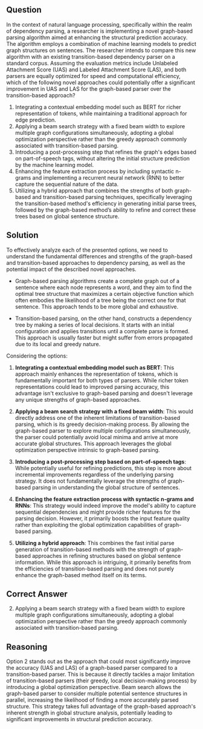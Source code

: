 ## Question
In the context of natural language processing, specifically within the realm of dependency parsing, a researcher is implementing a novel graph-based parsing algorithm aimed at enhancing the structural prediction accuracy. The algorithm employs a combination of machine learning models to predict graph structures on sentences. The researcher intends to compare this new algorithm with an existing transition-based dependency parser on a standard corpus. Assuming the evaluation metrics include Unlabeled Attachment Score (UAS) and Labeled Attachment Score (LAS), and both parsers are equally optimized for speed and computational efficiency, which of the following novel approaches could potentially offer a significant improvement in UAS and LAS for the graph-based parser over the transition-based approach?

1. Integrating a contextual embedding model such as BERT for richer representation of tokens, while maintaining a traditional approach for edge prediction.
2. Applying a beam search strategy with a fixed beam width to explore multiple graph configurations simultaneously, adopting a global optimization perspective rather than the greedy approach commonly associated with transition-based parsing.
3. Introducing a post-processing step that refines the graph's edges based on part-of-speech tags, without altering the initial structure prediction by the machine learning model.
4. Enhancing the feature extraction process by including syntactic n-grams and implementing a recurrent neural network (RNN) to better capture the sequential nature of the data.
5. Utilizing a hybrid approach that combines the strengths of both graph-based and transition-based parsing techniques, specifically leveraging the transition-based method's efficiency in generating initial parse trees, followed by the graph-based method’s ability to refine and correct these trees based on global sentence structure.

## Solution
To effectively analyze each of the presented options, we need to understand the fundamental differences and strengths of the graph-based and transition-based approaches to dependency parsing, as well as the potential impact of the described novel approaches.

- Graph-based parsing algorithms create a complete graph out of a sentence where each node represents a word, and they aim to find the optimal tree structure that maximizes a certain objective function which often embodies the likelihood of a tree being the correct one for that sentence. This approach tends to be more global and exhaustive.

- Transition-based parsing, on the other hand, constructs a dependency tree by making a series of local decisions. It starts with an initial configuration and applies transitions until a complete parse is formed. This approach is usually faster but might suffer from errors propagated due to its local and greedy nature.

Considering the options:

1. **Integrating a contextual embedding model such as BERT**: This approach mainly enhances the representation of tokens, which is fundamentally important for both types of parsers. While richer token representations could lead to improved parsing accuracy, this advantage isn't exclusive to graph-based parsing and doesn't leverage any unique strengths of graph-based approaches.

2. **Applying a beam search strategy with a fixed beam width**: This would directly address one of the inherent limitations of transition-based parsing, which is its greedy decision-making process. By allowing the graph-based parser to explore multiple configurations simultaneously, the parser could potentially avoid local minima and arrive at more accurate global structures. This approach leverages the global optimization perspective intrinsic to graph-based parsing.

3. **Introducing a post-processing step based on part-of-speech tags**: While potentially useful for refining predictions, this step is more about incremental improvements regardless of the underlying parsing strategy. It does not fundamentally leverage the strengths of graph-based parsing in understanding the global structure of sentences.

4. **Enhancing the feature extraction process with syntactic n-grams and RNNs**: This strategy would indeed improve the model's ability to capture sequential dependencies and might provide richer features for the parsing decision. However, it primarily boosts the input feature quality rather than exploiting the global optimization capabilities of graph-based parsing.

5. **Utilizing a hybrid approach**: This combines the fast initial parse generation of transition-based methods with the strength of graph-based approaches in refining structures based on global sentence information. While this approach is intriguing, it primarily benefits from the efficiencies of transition-based parsing and does not purely enhance the graph-based method itself on its terms.

## Correct Answer
2. Applying a beam search strategy with a fixed beam width to explore multiple graph configurations simultaneously, adopting a global optimization perspective rather than the greedy approach commonly associated with transition-based parsing.

## Reasoning
Option 2 stands out as the approach that could most significantly improve the accuracy (UAS and LAS) of a graph-based parser compared to a transition-based parser. This is because it directly tackles a major limitation of transition-based parsers (their greedy, local decision-making process) by introducing a global optimization perspective. Beam search allows the graph-based parser to consider multiple potential sentence structures in parallel, increasing the likelihood of finding a more accurately parsed structure. This strategy takes full advantage of the graph-based approach's inherent strength in global structure analysis, potentially leading to significant improvements in structural prediction accuracy.